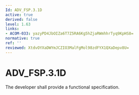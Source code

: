 ```yaml
---
Id: ADV_FSP.3.1D
active: true
derived: false
level: 1.63
links:
- ACOM-033: yazyPD4JbOIZa6T7Z5RA6Kg5hZjaRWmhhrTyq9KpHS8=
normative: true
ref: ''
reviewed: XtdvOYXaDWYmJCZIO3MalFgMol98zdFYX1QXaDepv8U=
---
```


# ADV_FSP.3.1D

The developer shall provide a functional specification.